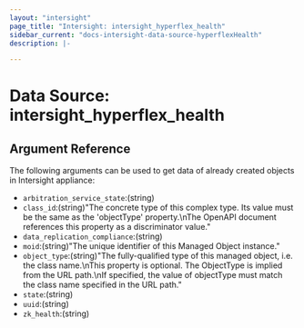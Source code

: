 ```yaml
---
layout: "intersight"
page_title: "Intersight: intersight_hyperflex_health"
sidebar_current: "docs-intersight-data-source-hyperflexHealth"
description: |-

---
```


# Data Source: intersight_hyperflex_health

## Argument Reference
The following arguments can be used to get data of already created objects in Intersight appliance:
* `arbitration_service_state`:(string)
* `class_id`:(string)"The concrete type of this complex type. Its value must be the same as the 'objectType' property.\nThe OpenAPI document references this property as a discriminator value."
* `data_replication_compliance`:(string)
* `moid`:(string)"The unique identifier of this Managed Object instance."
* `object_type`:(string)"The fully-qualified type of this managed object, i.e. the class name.\nThis property is optional. The ObjectType is implied from the URL path.\nIf specified, the value of objectType must match the class name specified in the URL path."
* `state`:(string)
* `uuid`:(string)
* `zk_health`:(string)

